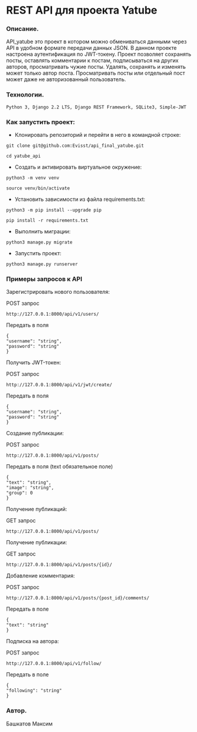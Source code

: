 # REST API для проекта Yatube

### Описание.

  API_yatube это проект в котором можно обмениваться данными через API
в удобном формате передачи данных JSON.
  В данном проекте настроена аутентификация по JWT-токену. Проект позволяет
сохранять посты, оставлять комментарии к постам, подписываться на других
авторов, просматривать чужие посты. Удалять, сохранять и изменять может только
автор поста. Просматривать посты или отдельный пост может даже не
авторизованный пользователь.

### Технологии.
```
Python 3, Django 2.2 LTS, Django REST Framework, SQLite3, Simple-JWT
```

### Как запустить проект:

- Клонировать репозиторий и перейти в него в командной строке:

```
git clone git@github.com:Evisst/api_final_yatube.git
```

```
cd yatube_api
```

- Cоздать и активировать виртуальное окружение:

```
python3 -m venv venv
```

```
source venv/bin/activate
```

- Установить зависимости из файла requirements.txt:

```
python3 -m pip install --upgrade pip
```

```
pip install -r requirements.txt
```

- Выполнить миграции:

```
python3 manage.py migrate
```

- Запустить проект:

```
python3 manage.py runserver
```

### Примеры запросов к API

Зарегистрировать нового пользователя:

POST запрос

```
http://127.0.0.1:8000/api/v1/users/
```
Передать в поля

```
{
"username": "string",
"password": "string"
}
```

Получить JWT-токен:

POST запрос

```
http://127.0.0.1:8000/api/v1/jwt/create/
```
Передать в поля

```
{
"username": "string",
"password": "string"
}
```

Создание публикации:

POST запрос

```
http://127.0.0.1:8000/api/v1/posts/
```

Передать в поля
(text обязательное поле)

```
{
"text": "string",
"image": "string",
"group": 0
}
```

Получение публикаций:

GET запрос

```
http://127.0.0.1:8000/api/v1/posts/

```

Получение публикации:

GET запрос

```
http://127.0.0.1:8000/api/v1/posts/{id}/
```

Добавление комментария:

POST запрос

```
http://127.0.0.1:8000/api/v1/posts/{post_id}/comments/
```
Передать в поле

```
{
"text": "string"
}
```
Подписка на автора:

POST запрос

```
http://127.0.0.1:8000/api/v1/follow/
```
Передать в поле

```
{
"following": "string"
}
```
### Автор.

Башкатов Максим
